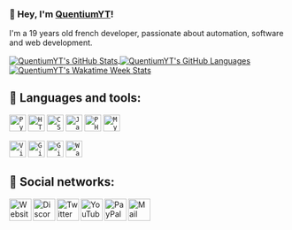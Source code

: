 ### 👋 Hey, I'm [QuentiumYT](https://cv.quentium.fr)!

I'm a 19 years old french developer, passionate about automation, software and web development.

<a href="https://github.com/QuentiumYT?tab=repositories">
<img align="center" src="https://github-readme-stats.vercel.app/api?username=QuentiumYT&theme=algolia&icon_color=7eace9&show_icons=true&include_all_commits=true&count_private=true&line_height=28" alt="QuentiumYT's GitHub Stats">
<img align="center" src="https://github-readme-stats.vercel.app/api/top-langs?username=QuentiumYT&theme=algolia&layout=compact&langs_count=10" alt="QuentiumYT's GitHub Languages">
<img align="center" src="https://github-readme-stats.vercel.app/api/wakatime?username=QuentiumYT&theme=algolia&layout=compact&langs_count=10" alt="QuentiumYT's Wakatime Week Stats">
</a>


## 🚀 Languages and tools:

<code><img height="30" src="https://cv.quentium.fr/img/python.png" title="Python 3.8"></code>
<code><img height="30" src="https://cv.quentium.fr/img/HTML.png" title="HTML 5"></code>
<code><img height="30" src="https://cv.quentium.fr/img/CSS.png" title="CSS 3"></code>
<code><img height="30" src="https://cv.quentium.fr/img/JS.png" title="JavaScript ES5+"></code>
<code><img height="30" src="https://cv.quentium.fr/img/PHP.png" title="PHP 7-8"></code>
<code><img height="30" src="https://cv.quentium.fr/img/SQL.png" title="MySQL"></code>

<code><img height="30" src="https://cv.quentium.fr/img/visual_studio_code.png" title="Visual Studio Code"></code>
<code><img height="30" src="https://cv.quentium.fr/img/git.png" title="Git"></code>
<code><img height="30" src="https://cv.quentium.fr/img/github_desktop.png" title="GitHub desktop"></code>
<code><img height="30" src="https://cv.quentium.fr/img/wamp.png" title="Wamp"></code>

## 🔗 Social networks:

<a href="https://quentium.fr" title="Website">
  <img align="left" alt="Website" width="40px" src="https://quentium.fr/+img/footer/www.png" />
</a>
<a href="https://discord.gg/5sehgXx" title="Discord">
  <img align="left" alt="Discord" width="40px" src="https://quentium.fr/+img/footer/discord.png" />
</a>
<a href="https://www.twitter.com/QuentiumYT" title="Twitter">
  <img align="left" alt="Twitter" width="40px" src="https://quentium.fr/+img/footer/twitter.png" />
</a>
<a href="https://www.youtube.com/QuentiumYT" title="YouTube">
  <img align="left" alt="YouTube" width="40px" src="https://quentium.fr/+img/footer/youtube.png" />
</a>
<a href="https://www.paypal.me/QuentiumYT/1" title="PayPal">
  <img align="left" alt="PayPal" width="40px" src="https://quentium.fr/+img/footer/paypal.png" />
</a>
<a href="mailto:pro@quentium.fr?subject=[GitHub]%20Contact%20for%20..." title="Mail">
  <img align="left" alt="Mail" width="40px" src="https://quentium.fr/+img/footer/mail.png" />
</a>

